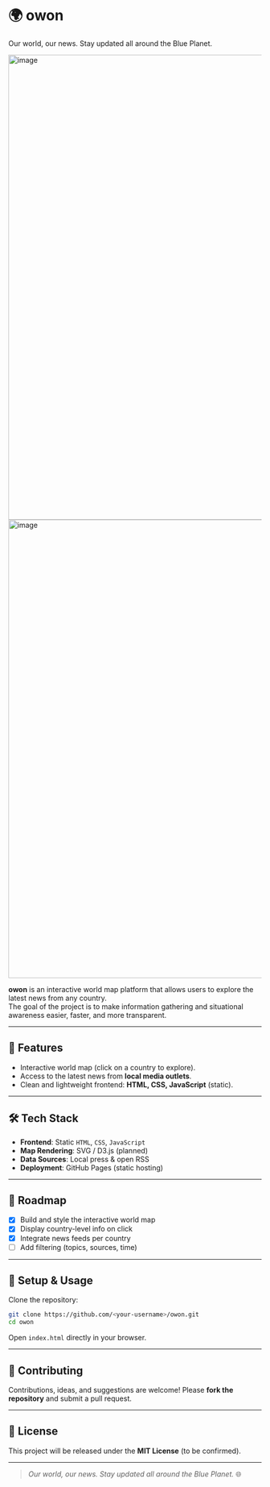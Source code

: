 # 🌍 owon

Our world, our news. Stay updated all around the Blue Planet.

<img width="1962" height="923" alt="image" src="https://github.com/user-attachments/assets/917e3346-fdac-4fc8-a7cb-a9b0d2fd9fa3" />
<img width="1491" height="910" alt="image" src="https://github.com/user-attachments/assets/0cabc730-d01a-485e-9844-76a0a4ab0a9b" />


**owon** is an interactive world map platform that allows users to explore the latest news from any country.  
The goal of the project is to make information gathering and situational awareness easier, faster, and more transparent.

---

## 🚀 Features
- Interactive world map (click on a country to explore).
- Access to the latest news from **local media outlets**.
- Clean and lightweight frontend: **HTML, CSS, JavaScript** (static).

---

## 🛠️ Tech Stack
- **Frontend**: Static `HTML`, `CSS`, `JavaScript`
- **Map Rendering**: SVG / D3.js (planned)
- **Data Sources**: Local press & open RSS
- **Deployment**: GitHub Pages (static hosting)

---

## 📌 Roadmap
- [X] Build and style the interactive world map  
- [X] Display country-level info on click  
- [X] Integrate news feeds per country  
- [ ] Add filtering (topics, sources, time)  

---

## 🔧 Setup & Usage
Clone the repository:
```bash
git clone https://github.com/<your-username>/owon.git
cd owon
````

Open `index.html` directly in your browser.

---

## 🤝 Contributing

Contributions, ideas, and suggestions are welcome!
Please **fork the repository** and submit a pull request.

---

## 📜 License

This project will be released under the **MIT License** (to be confirmed).

---

> *Our world, our news. Stay updated all around the Blue Planet.* 🌐
